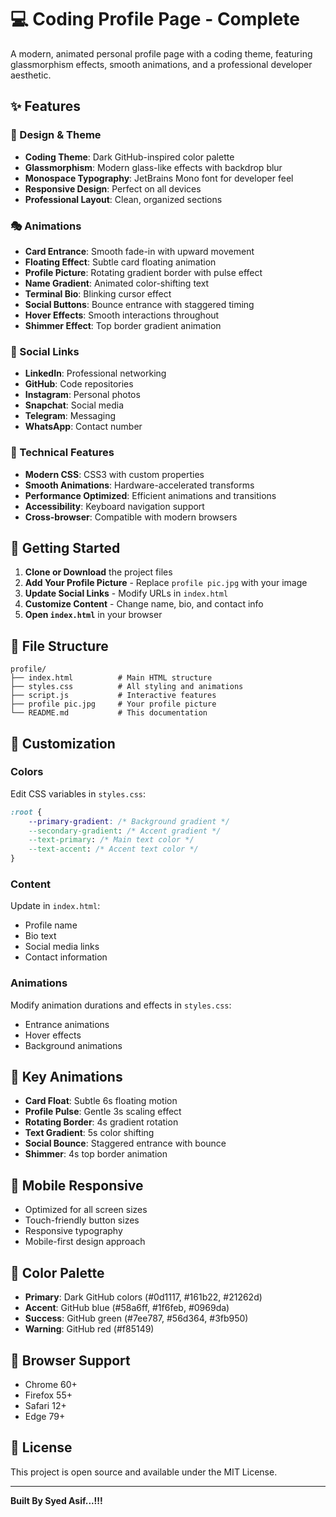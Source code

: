# 💻 **Coding Profile Page - Complete**

A modern, animated personal profile page with a coding theme, featuring glassmorphism effects, smooth animations, and a professional developer aesthetic.

## ✨ **Features**

### **🎨 Design & Theme**
- **Coding Theme**: Dark GitHub-inspired color palette
- **Glassmorphism**: Modern glass-like effects with backdrop blur
- **Monospace Typography**: JetBrains Mono font for developer feel
- **Responsive Design**: Perfect on all devices
- **Professional Layout**: Clean, organized sections

### **🎭 Animations**
- **Card Entrance**: Smooth fade-in with upward movement
- **Floating Effect**: Subtle card floating animation
- **Profile Picture**: Rotating gradient border with pulse effect
- **Name Gradient**: Animated color-shifting text
- **Terminal Bio**: Blinking cursor effect
- **Social Buttons**: Bounce entrance with staggered timing
- **Hover Effects**: Smooth interactions throughout
- **Shimmer Effect**: Top border gradient animation

### **🔗 Social Links**
- **LinkedIn**: Professional networking
- **GitHub**: Code repositories
- **Instagram**: Personal photos
- **Snapchat**: Social media
- **Telegram**: Messaging
- **WhatsApp**: Contact number

### **📱 Technical Features**
- **Modern CSS**: CSS3 with custom properties
- **Smooth Animations**: Hardware-accelerated transforms
- **Performance Optimized**: Efficient animations and transitions
- **Accessibility**: Keyboard navigation support
- **Cross-browser**: Compatible with modern browsers

## 🚀 **Getting Started**

1. **Clone or Download** the project files
2. **Add Your Profile Picture** - Replace `profile pic.jpg` with your image
3. **Update Social Links** - Modify URLs in `index.html`
4. **Customize Content** - Change name, bio, and contact info
5. **Open `index.html`** in your browser

## 📁 **File Structure**

```
profile/
├── index.html          # Main HTML structure
├── styles.css          # All styling and animations
├── script.js           # Interactive features
├── profile pic.jpg     # Your profile picture
└── README.md           # This documentation
```

## 🎯 **Customization**

### **Colors**
Edit CSS variables in `styles.css`:
```css
:root {
    --primary-gradient: /* Background gradient */
    --secondary-gradient: /* Accent gradient */
    --text-primary: /* Main text color */
    --text-accent: /* Accent text color */
}
```

### **Content**
Update in `index.html`:
- Profile name
- Bio text
- Social media links
- Contact information

### **Animations**
Modify animation durations and effects in `styles.css`:
- Entrance animations
- Hover effects
- Background animations

## 🌟 **Key Animations**

- **Card Float**: Subtle 6s floating motion
- **Profile Pulse**: Gentle 3s scaling effect
- **Rotating Border**: 4s gradient rotation
- **Text Gradient**: 5s color shifting
- **Social Bounce**: Staggered entrance with bounce
- **Shimmer**: 4s top border animation

## 📱 **Mobile Responsive**

- Optimized for all screen sizes
- Touch-friendly button sizes
- Responsive typography
- Mobile-first design approach

## 🎨 **Color Palette**

- **Primary**: Dark GitHub colors (#0d1117, #161b22, #21262d)
- **Accent**: GitHub blue (#58a6ff, #1f6feb, #0969da)
- **Success**: GitHub green (#7ee787, #56d364, #3fb950)
- **Warning**: GitHub red (#f85149)

## 🔧 **Browser Support**

- Chrome 60+
- Firefox 55+
- Safari 12+
- Edge 79+

## 📄 **License**

This project is open source and available under the MIT License.

---

**Built By Syed Asif...!!!**
